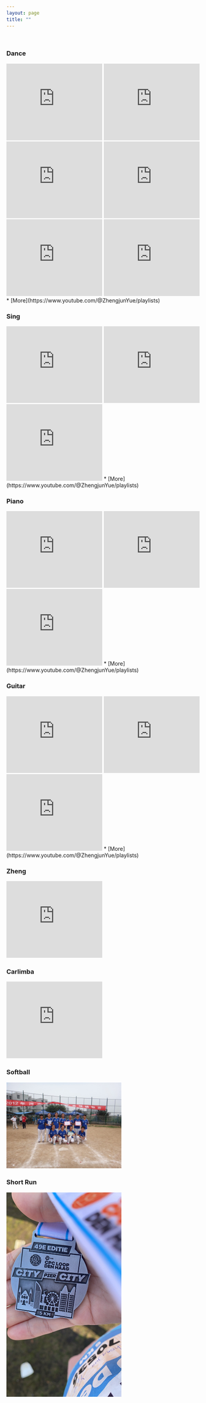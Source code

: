 ```yaml
---
layout: page
title: ""
---
```


<br>

### Dance ###

<iframe width="250" height="200" src="https://www.youtube.com/embed/q8lVAtdcMUo" frameborder="0" allowfullscreen></iframe>
<iframe width="250" height="200" src="https://www.youtube.com/embed/Gg2klWt8FvM" frameborder="0" allowfullscreen></iframe>
<iframe width="250" height="200" src="https://www.youtube.com/embed/_wEndDn07RI" frameborder="0" allowfullscreen></iframe>
<iframe width="250" height="200" src="https://www.youtube.com/embed/tCiECwqXbjA" frameborder="0" allowfullscreen></iframe>
<iframe width="250" height="200" src="https://www.youtube.com/embed/G2ehOpbG5RQ" frameborder="0" allowfullscreen></iframe>
<iframe width="250" height="200" src="https://www.youtube.com/embed/W5QMYGiGy84" frameborder="0" allowfullscreen></iframe>
* [More](https://www.youtube.com/@ZhengjunYue/playlists)

### Sing ###
<iframe width="250" height="200" src="https://www.youtube.com/embed/s5iOwrDtQ5s" frameborder="0" allowfullscreen></iframe>
<iframe width="250" height="200" src="https://www.youtube.com/embed/739VzGQT6_I" frameborder="0" allowfullscreen></iframe>
<iframe width="250" height="200" src="https://www.youtube.com/embed/rYTFVVAMa58" frameborder="0" allowfullscreen></iframe>
* [More](https://www.youtube.com/@ZhengjunYue/playlists)


### Piano ###
<iframe width="250" height="200" src="https://www.youtube.com/embed/hoxsdyBHJpA" frameborder="0" allowfullscreen></iframe>
<iframe width="250" height="200" src="https://www.youtube.com/embed/5vkNtODoJgc" frameborder="0" allowfullscreen></iframe>
<iframe width="250" height="200" src="https://www.youtube.com/embed/MtvK_xRNkk8" frameborder="0" allowfullscreen></iframe>
* [More](https://www.youtube.com/@ZhengjunYue/playlists)
     
### Guitar ### 
<iframe width="250" height="200" src="https://www.youtube.com/embed/OBA_S-thtP0" frameborder="0" allowfullscreen></iframe>
<iframe width="250" height="200" src="https://www.youtube.com/embed/X2FUceTEtdk" frameborder="0" allowfullscreen></iframe>
<iframe width="250" height="200" src="https://www.youtube.com/embed/-xqpQ3Bcc8M" frameborder="0" allowfullscreen></iframe>
* [More](https://www.youtube.com/@ZhengjunYue/playlists)


### Zheng ### 
<iframe width="250" height="200" src="https://www.youtube.com/embed/r_ss9e5WAOk" frameborder="0" allowfullscreen></iframe>

### Carlimba ### 
<iframe width="250" height="200" src="https://www.youtube.com/embed/rfz8zNkNhZc" frameborder="0" allowfullscreen></iframe>

### Softball ###

<img src="files/images/Softball.JPG" alt="Softball Image" width="300" />


### Short Run ###

<img src="files/images/city-run.JPG" alt="City Run" width="300" />




